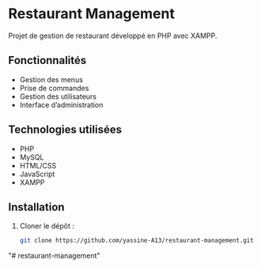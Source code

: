 # Restaurant Management

Projet de gestion de restaurant développé en PHP avec XAMPP.

## Fonctionnalités
- Gestion des menus
- Prise de commandes
- Gestion des utilisateurs
- Interface d’administration

## Technologies utilisées
- PHP
- MySQL
- HTML/CSS
- JavaScript
- XAMPP

## Installation
1. Cloner le dépôt :
   ```bash
   git clone https://github.com/yassine-A13/restaurant-management.git
"# restaurant-management" 
